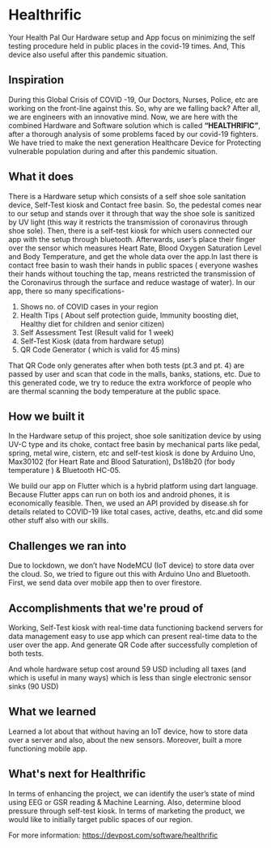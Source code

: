 # Healthrific
Your Health Pal
Our Hardware setup and App focus on minimizing the self testing procedure held in public places in the covid-19 times. And, This device also useful after this pandemic situation. 
## Inspiration

During this Global Crisis of COVID -19, Our Doctors, Nurses, Police, etc are working on the front-line against this. So, why are we falling back? After all, we are engineers with an innovative mind.  Now, we are here with the combined Hardware and Software solution which is called **“HEALTHRIFIC”**, after a thorough analysis of some problems faced by our covid-19 fighters. We have tried to make the next generation Healthcare Device for Protecting vulnerable population during and after this pandemic situation.

## What it does
 There is a Hardware setup which consists of a self shoe sole sanitation device, Self-Test kiosk and Contact free basin. So, the pedestal comes near to our setup and stands over it through that way the shoe sole is sanitized by UV light (this way it restricts the transmission of coronavirus through shoe sole). Then, there is a self-test kiosk for which users connected our app with the setup through bluetooth. Afterwards, user’s place their finger over the sensor which measures Heart Rate, Blood Oxygen Saturation Level and Body Temperature, and get the whole data over the app.In last there is contact free basin to wash their hands in public spaces ( everyone washes their hands without touching the tap, means restricted the transmission of the Coronavirus through the surface and reduce wastage of water).
In our app, there so many specifications-
1.	Shows no. of COVID cases in your region
2.	Health Tips ( About self protection guide, Immunity boosting diet, Healthy diet for children and senior citizen)
3.	Self Assessment Test  (Result valid for 1 week)
4.	Self-Test Kiosk (data from hardware setup)
5.	QR Code Generator ( which is valid for 45 mins)

That QR Code only generates after when both tests (pt.3 and pt. 4) are passed by user and scan that code in the malls, banks, stations, etc. Due to this generated code, we try to reduce the extra workforce of people who are thermal scanning the body temperature at the public space.  

## How we built it
 In the Hardware setup of this project, shoe sole sanitization device by using UV-C type and its choke, contact free basin by mechanical parts like pedal, spring, metal wire, cistern, etc and self-test kiosk is done by Arduino Uno, Max30102 (for Heart Rate and Blood Saturation), Ds18b20 (for body temperature ) & Bluetooth HC-05.

We build our app on Flutter which is a hybrid platform using dart language. Because Flutter apps can run on both ios and android phones, it is economically feasible. Then, we used an API provided by disease.sh for details related to COVID-19 like total cases, active, deaths, etc.and did some other stuff also with our skills.

## Challenges we ran into
Due to lockdown, we don’t have NodeMCU (IoT device) to store data over the cloud. So, we tried to figure out this with Arduino Uno and Bluetooth. First, we send data over mobile app then to over firestore.

## Accomplishments that we're proud of
 Working, Self-Test kiosk with real-time data functioning backend servers for data management easy to use app which can present real-time data to the user over the app.
And generate QR Code after successfully completion of both tests.

And whole hardware setup cost around  59 USD including all taxes (and which is useful in many ways) which is less than single electronic sensor sinks (90 USD)
 
## What we learned
Learned a lot about that without having an IoT device, how to store data over a server and also, about the new sensors. 
Moreover, built a more functioning mobile app.

## What's next for Healthrific
In terms of enhancing the project, we can identify the user’s state of mind using EEG or GSR reading & Machine Learning. Also, determine blood pressure through self-test kiosk.
In terms of marketing the product, we would like to initially target public spaces of our region.

For more information: https://devpost.com/software/healthrific

